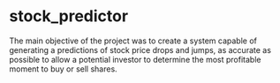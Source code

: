 # stock_predictor
The main objective of the project was to create a system capable of generating a predictions of stock price drops and jumps, as accurate as possible to allow a potential investor to determine the most profitable moment to buy or sell shares.
